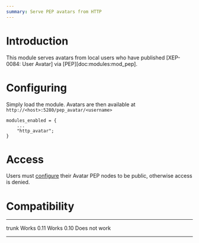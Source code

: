 ```yaml
---
summary: Serve PEP avatars from HTTP
---
```


# Introduction

This module serves avatars from local users who have published
[XEP-0084: User Avatar] via [PEP][doc:modules:mod_pep].

# Configuring

Simply load the module. Avatars are then available at
`http://<host>:5280/pep_avatar/<username>`

    modules_enabled = {
        ...
        "http_avatar";
    }

# Access

Users must [configure] their Avatar PEP nodes to be public, otherwise
access is denied.

# Compatibility

  ------- ---------------
  trunk   Works
  0.11    Works
  0.10    Does not work
  ------- ---------------

[configure]: https://xmpp.org/extensions/xep-0060.html#owner-configure
